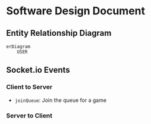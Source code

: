 # Software Design Document

## Entity Relationship Diagram

```mermaid
erDiagram
    USER
```

## Socket.io Events

### Client to Server

- `joinQueue`: Join the queue for a game

### Server to Client

